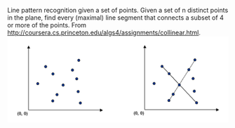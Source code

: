 Line pattern recognition given a set of points. Given a set of n distinct points in the plane, find every (maximal) line segment that connects a subset of 4 or more of the points. From http://coursera.cs.princeton.edu/algs4/assignments/collinear.html.
![image](https://github.com/nayanika-g/Collinear/blob/master/img.png)
